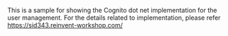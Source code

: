 This is a sample for showing the Cognito dot net implementation for the user management. For the details related to implementation, please refer https://sid343.reinvent-workshop.com/

